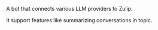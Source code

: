 A bot that connects various LLM providers to Zulip.

It support features like summarizing conversations in topic.
